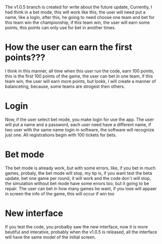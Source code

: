 The v1.0.5 branch is created for write about the future update, Currently, I had think in a bet mode, this will work like this, the user will need put a name, like a login, after this, he going to need choose one team and bet for this team win the championship, if this team win, the user will earn some points, this points can only use for bet in another times.

# How the user can earn the first points???
I think in this manner, all time when this user run the code, earn 100 points, this is the first 100 points of the game, the user can bet in one team, if this team win, the user will earn more points, but lookk, I will create a manner of balanceting, because, some teams are strogest then others.

# Login 
Now, if the user select bet mode, you make login for use the app. The user will put a name and a password, each user need have a different name, if two user with the same name login in software, the software will recognize just one. All registrations begin with 100 tickets for bets.

# Bet mode
The bet mode is already work, but with some errors, like, if you bet in much games, probaly, the bet mode will stop, my tip is, if you want test the beta update, bet one game per round, it will work and the code don´t will stop, the simulation without bet mode have some errors too, but it going to be repair.
The user can bet in how many games he want, if you lose will appaer in screen the info of the game, this will occur if win too

# New interface
If you test the code, you probalby saw the new interface, now it is more beutiful and interative, probably when the v1.0.5 is released, all the interface will have the same model of the initial screen.

